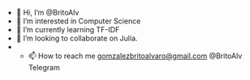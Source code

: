 - 👋 Hi, I’m @BritoAlv
- 👀 I’m interested in Computer Science 
- 🌱 I’m currently learning TF-IDF
- 💞️ I’m looking to collaborate on Julia.
- - 📫 How to reach me gomzalezbritoalvaro@gmail.com @BritoAlv Telegram
